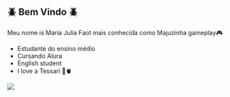 ## 🪲 Bem Vindo 🪲

Meu nome is Maria Julia Faot mais conhecida como Majuzinha gameplay🎮

- Estudante do ensino médio 
- Cursando Alura
- English student
- I love a Tessari 🦋🫀


![](https://tenor.com/pt-BR/view/elmo-byu-football-byu-elmo-fire-elmo-stretch-y-gif-17468532)


